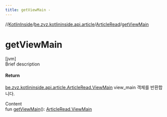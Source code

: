 ```yaml
---
title: getViewMain -
---
```

//[KotlinInside](../../index.md)/[be.zvz.kotlininside.api.article](../index.md)/[ArticleRead](index.md)/[getViewMain](get-view-main.md)



# getViewMain  
[jvm]  
Brief description  


#### Return  


[be.zvz.kotlininside.api.article.ArticleRead.ViewMain](-view-main/index.md) view_main 객체를 반환합니다.

  
Content  
fun [getViewMain](get-view-main.md)(): [ArticleRead.ViewMain](-view-main/index.md)  



